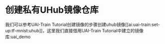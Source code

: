

# 创建私有UHub镜像仓库
我们可以参考UAI-Train Tutorial创建镜像的步骤创建uhub镜像[[ai:uai-train:set-up:tf-mnist:uhub]]，这里我们直接借用UAI-Train Tutorial中建立的镜像库:uai\_demo

